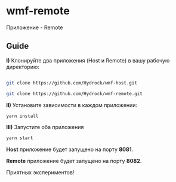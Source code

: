 # wmf-remote

Приложение - Remote

## Guide

**I)** Клонируйте два приложения (Host и Remote) в вашу рабочую директорию:

```bash

git clone https://github.com/Hydrock/wmf-host.git

git clone https://github.com/Hydrock/wmf-remote.git

```

**II)** Установите зависимости в каждом приложении:

```bash
yarn install
```

**III)** Запустите оба приложения 

```bash
yarn start
```

**Host** приложение будет запущено на порту **8081**.

**Remote** приложение будет запущено на порту **8082**.

Приятных экспериментов!
